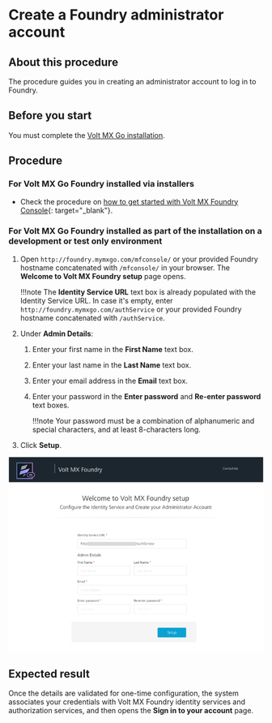 # Create a Foundry administrator account

## About this procedure

The procedure guides you in creating an administrator account to log in to Foundry.

## Before you start

You must complete the [Volt MX Go installation](../tutorials/installation.md). 

## Procedure

### For Volt MX Go Foundry installed via installers

- Check the procedure on [how to get started with Volt MX Foundry Console](https://opensource.hcltechsw.com/volt-mx-docs/95/docs/documentation/Foundry/voltmx_foundry_user_guide/Content/How_to_access_VoltMX_Foundry_Portal_on-Prem.html){: target="_blank"}.

### For Volt MX Go Foundry installed as part of the installation on a development or test only environment

1. Open `http://foundry.mymxgo.com/mfconsole/` or your provided Foundry hostname concatenated with `/mfconsole/` in your browser. The **Welcome to Volt MX Foundry setup** page opens.

    !!!note
        The **Identity Service URL** text box is already populated with the Identity Service URL. In case it's empty, enter `http://foundry.mymxgo.com/authService` or your provided Foundry hostname concatenated with `/authService`.

2. Under **Admin Details**: 

    1. Enter your first name in the **First Name** text box. 
    2. Enter your last name in the **Last Name** text box.
    3. Enter your email address in the **Email** text box. 
    4. Enter your password in the **Enter password** and **Re-enter password** text boxes.

        !!!note
            Your password must be a combination of alphanumeric and special characters, and at least 8-characters long. 

3. Click **Setup**.

![Welcome to Volt MX Foundry setup](../assets/images/Foundryaccountsetup.png)

## Expected result

Once the details are validated for one-time configuration, the system associates your credentials with Volt MX Foundry identity services and authorization services, and then opens the **Sign in to your account** page. 
